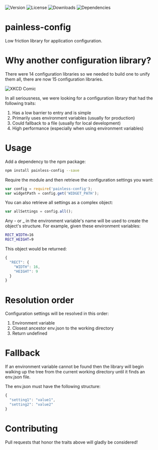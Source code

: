 ![Version](https://img.shields.io/npm/v/painless-config.svg) 
![License](https://img.shields.io/github/license/Microsoft/painless-config.svg) 
![Downloads](https://img.shields.io/npm/dt/painless-config.svg)
![Dependencies](https://img.shields.io/david/strongloop/express.svg)

# painless-config
Low friction library for application configuration.

# Why another configuration library?
There were 14 configuration libraries so we needed to build one to unify them 
all, there are now 15 configuration libraries.

![XKCD Comic](http://imgs.xkcd.com/comics/standards.png)

In all seriousness, we were looking for a configuration library that had the
following traits:

1. Has a low barrier to entry and is simple
1. Primarily uses environment variables (usually for production)
1. Could fallback to a file (usually for local development)
1. High performance (especially when using environment variables)

# Usage
Add a dependency to the npm package:
```bash
npm install painless-config --save
```

Require the module and then retrieve the configuration settings you want:
```javascript
var config = require('painless-config');
var widgetPath = config.get('WIDGET_PATH');
```

You can also retrieve all settings as a complex object:
```javascript
var allSettings = config.all();
```

Any - or _ in the environment variable's name will be used to create the
object's structure. For example, given these environment variables:
```bash
RECT_WIDTH=16
RECT_HEIGHT=9
```

This object would be returned:
```javascript
{
  "RECT": {
    "WIDTH": 16,
    "HEIGHT": 9 
  } 
}
```

# Resolution order
Configuration settings will be resolved in this order:

1. Environment variable
1. Closest ancestor env.json to the working directory
1. Return undefined

# Fallback
If an environment variable cannot be found then the library will begin walking
up the tree from the current working directory until it finds an env.json file.

The env.json must have the following structure:
```javascript
{
  "setting1": "value1",
  "setting2": "value2"
}
```

# Contributing
Pull requests that honor the traits above will gladly be considered!